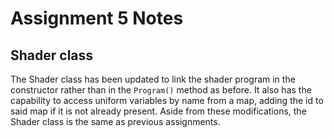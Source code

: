 # Assignment 5 Notes

## Shader class

The Shader class has been updated to link the shader program in the constructor rather than
in the `Program()` method as before. It also has the capability to access uniform variables
by name from a map, adding the id to said map if it is not already present. Aside from these
modifications, the Shader class is the same as previous assignments.
